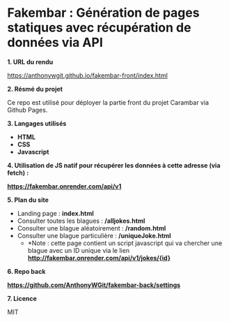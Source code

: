 # **Fakembar : Génération de pages statiques avec récupération de données via API**
__1. URL du rendu__

https://anthonywgit.github.io/fakembar-front/index.html

__2. Résmé du projet__

Ce repo est utilisé pour déployer la partie front du projet Carambar via Github Pages.

__3. Langages utilisés__
- **HTML**
- **CSS** 
- **Javascript** 

__4. Utilisation de **JS natif** pour récupérer les données à cette adresse (via fetch) :__

**https://fakembar.onrender.com/api/v1**

__5. Plan du site__
- Landing page : **index.html**
- Consulter toutes les blagues : **/alljokes.html**
- Consulter une blague aléatoirement : **/random.html**
- Consulter une blague particulière : **/uniqueJoke.html** </br>
    - *Note : cette page contient un script javascript qui va chercher une blague avec un ID unique via le lien **http://fakembar.onrender.com/api/v1/jokes/{id}**

__6. Repo back__

**https://github.com/AnthonyWGit/fakembar-back/settings**

__7. Licence__

MIT
